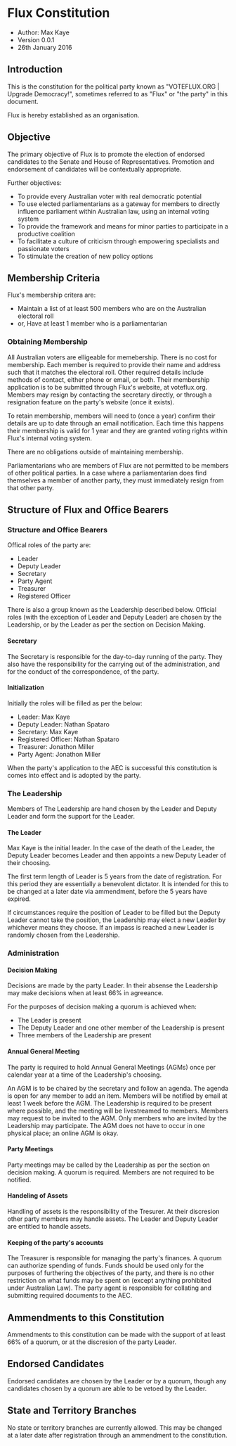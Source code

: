 # Flux Constitution

* Author: Max Kaye
* Version 0.0.1
* 26th January 2016

## Introduction

This is the constitution for the political party known as "VOTEFLUX.ORG | Upgrade Democracy!", sometimes referred to as "Flux" or "the party" in this document.

Flux is hereby established as an organisation.

## Objective

The primary objective of Flux is to promote the election of endorsed candidates to the Senate and House of Representatives. 
Promotion and endorsement of candidates will be contextually appropriate.

Further objectives:

* To provide every Australian voter with real democratic potential
* To use elected parliamentarians as a gateway for members to directly influence parliament within Australian law, using an internal voting system
* To provide the framework and means for minor parties to participate in a productive coalition
* To facilitate a culture of criticism through empowering specialists and passionate voters
* To stimulate the creation of new policy options

## Membership Criteria

Flux's membership critera are:

* Maintain a list of at least 500 members who are on the Australian electoral roll
* or, Have at least 1 member who is a parliamentarian

### Obtaining Membership

All Australian voters are elligeable for memebership. 
There is no cost for membership.
Each member is required to provide their name and address such that it matches the electoral roll.
Other required details include methods of contact, either phone or email, or both.
Their membership application is to be submitted through Flux's website, at voteflux.org.
Members may resign by contacting the secretary directly, or through a resignation feature on the party's website (once it exists).

To retain membership, members will need to (once a year) confirm their details are up to date through an email notification.
Each time this happens their membership is valid for 1 year and they are granted voting rights within Flux's internal voting system.

There are no obligations outside of maintaining membership.

Parliamentarians who are members of Flux are not permitted to be members of other political parties.
In a case where a parliamentarian does find themselves a member of another party, they must immediately resign from that other party.

## Structure of Flux and Office Bearers

### Structure and Office Bearers

Offical roles of the party are:

* Leader
* Deputy Leader
* Secretary
* Party Agent
* Treasurer
* Registered Officer

There is also a group known as the Leadership described below. 
Official roles (with the exception of Leader and Deputy Leader) are chosen by the Leadership, or by the Leader as per the section on Decision Making.

#### Secretary

The Secretary is responsible for the day-to-day running of the party. 
They also have the responsibility for the carrying out of the administration, and for the conduct of the correspondence, of the party.

#### Initialization

Initially the roles will be filled as per the below:

* Leader: Max Kaye
* Deputy Leader: Nathan Spataro
* Secretary: Max Kaye
* Registered Officer: Nathan Spataro
* Treasurer: Jonathon Miller
* Party Agent: Jonathon Miller

When the party's application to the AEC is successful this constitution is comes into effect and is adopted by the party.

### The Leadership

Members of The Leadership are hand chosen by the Leader and Deputy Leader and form the support for the Leader.

#### The Leader

Max Kaye is the initial leader. 
In the case of the death of the Leader, the Deputy Leader becomes Leader and then appoints a new Deputy Leader of their choosing.

The first term length of Leader is 5 years from the date of registration.
For this period they are essentially a benevolent dictator.
It is intended for this to be changed at a later date via ammendment, before the 5 years have expired.

If circumstances require the position of Leader to be filled but the Deputy Leader cannot take the position, the Leadership may elect a new Leader by whichever means they choose. If an impass is reached a new Leader is randomly chosen from the Leadership.

### Administration

#### Decision Making

Decisions are made by the party Leader. 
In their absense the Leadership may make decisions when at least 66% in agreeance.

For the purposes of decision making a quorum is achieved when:

* The Leader is present
* The Deputy Leader and one other member of the Leadership is present
* Three members of the Leadership are present

#### Annual General Meeting

The party is required to hold Annual General Meetings (AGMs) once per calendar year at a time of the Leadership's choosing.

An AGM is to be chaired by the secretary and follow an agenda. The agenda is open for any member to add an item.
Members will be notified by email at least 1 week before the AGM.
The Leadership is required to be present where possible, and the meeting will be livestreamed to members.
Members may request to be invited to the AGM.
Only members who are invited by the Leadership may participate.
The AGM does not have to occur in one physical place; an online AGM is okay.

#### Party Meetings

Party meetings may be called by the Leadership as per the section on decision making. 
A quorum is required. 
Members are not required to be notified.

#### Handeling of Assets

Handling of assets is the responsibility of the Tresurer. 
At their discresion other party members may handle assets.
The Leader and Deputy Leader are entitled to handle assets.

#### Keeping of the party's accounts

The Treasurer is responsible for managing the party's finances.
A quorum can authorize spending of funds.
Funds should be used only for the purposes of furthering the objectives of the party, and there is no other restriction on what funds may be spent on (except anything prohibited under Australian Law).
The party agent is responsible for collating and submitting required documents to the AEC.

## Ammendments to this Constitution

Ammendments to this constitution can be made with the support of at least 66% of a quorum, or at the discresion of the party Leader.

## Endorsed Candidates

Endorsed candidates are chosen by the Leader or by a quorum, though any candidates chosen by a quorum are able to be vetoed by the Leader.

## State and Territory Branches

No state or territory branches are currently allowed. 
This may be changed at a later date after registration through an ammendment to the constitution.
